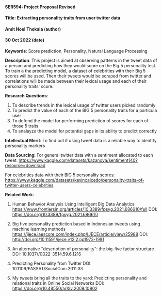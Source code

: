 
#### SER594: Project Proposal Revised
#### Title: Extracting personality traits from user twitter data
#### Amit Noel Thokala (author)
#### 30 Oct 2022 (date)

**Keywords**: Score prediction, Personality, Natural Language Processing

**Description**: This project is aimed at observing patterns in the tweet data of a person and predicting how they would score on the Big 5 personality test. To train a the predicting model, a dataset of celebrities with their Big 5 scores will be used. Then their tweets would be scraped from twitter and correlations will be made between their lexical usage and each of their personality traits' score.

**Research Questions**:
1. To describe trends in the lexical usage of twitter users picked randomly
2. To predict the value of each of the BIG 5 personality traits for a particula user
3. To defend the model for performing prediction of scores for each of those 5 traits
4. To analayze the model for potential gaps in its ability to predict correctly


**Intellectual Merit**: To find out if using tweet data is a reliable way to identify personality markers

**Data Sourcing**: 
For general twitter data with a sentiment allocated to each tweet:
https://www.kaggle.com/datasets/kazanova/sentiment140?resource=download

For celebrities data with their BIG 5 personality scores:
https://www.kaggle.com/datasets/kevincaicedo/personality-traits-of-twitter-users-celebrities

**Related Work**: 
1. Human Behavior Analysis Using Intelligent Big Data Analytics
https://www.frontiersin.org/articles/10.3389/fpsyg.2021.686610/full
DOI: https://doi.org/10.3389/fpsyg.2021.686610

2. Big five personality prediction based in Indonesian tweets using machine learning methods
https://ijece.iaescore.com/index.php/IJECE/article/view/25988
DOI: http://doi.org/10.11591/ijece.v12i2.pp1973-1981

3. An alternative "description of personality": the big-five factor structure
DOI: 10.1037//0022-3514.59.6.1216

4. Predicting Personality from Twitter
DOI: 10.1109/PASSAT/SocialCom.2011.33

5. My tweets bring all the traits to the yard: Predicting personality and relational traits in Online Social Networks
DOI: https://doi.org/10.48550/arXiv.2009.10802




